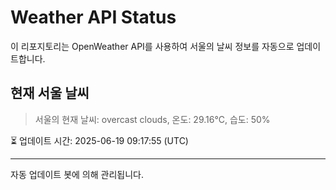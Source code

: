 
# Weather API Status

이 리포지토리는 OpenWeather API를 사용하여 서울의 날씨 정보를 자동으로 업데이트합니다.

## 현재 서울 날씨
> 서울의 현재 날씨: overcast clouds, 온도: 29.16°C, 습도: 50%

⏳ 업데이트 시간: 2025-06-19 09:17:55 (UTC)

---
자동 업데이트 봇에 의해 관리됩니다.

